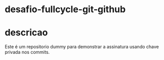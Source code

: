 # desafio-fullcycle-git-github

# descricao

Este é um repositorio dummy para demonstrar a assinatura usando chave privada nos commits.